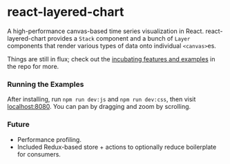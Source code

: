 # react-layered-chart

A high-performance canvas-based time series visualization in React. react-layered-chart provides a `Stack` component and a bunch of `Layer` components that render various types of data onto individual `<canvas>`es.

Things are still in flux; check out the [incubating features and examples](https://github.com/seansfkelley/react-layered-chart/tree/master/src-dev) in the repo for more.

### Running the Examples

After installing, run `npm run dev:js` and `npm run dev:css`, then visit [localhost:8080](http://localhost:8080/). You can pan by dragging and zoom by scrolling.

### Future

- Performance profiling.
- Included Redux-based store + actions to optionally reduce boilerplate for consumers.
